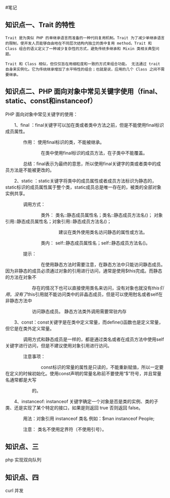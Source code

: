 #笔记
##  知识点一、Trait 的特性
	Trait 是为类似 PHP 的单继承语言而准备的一种代码复用机制。Trait 为了减少单继承语言的限制，使开发人员能够自由地在不同层次结构内独立的类中复用 method。Trait 和 Class 组合的语义定义了一种减少复杂性的方式，避免传统多继承和 Mixin 类相关典型问题。

	Trait 和 Class 相似，但仅仅旨在用细粒度和一致的方式来组合功能。 无法通过 trait 自身来实例化。它为传统继承增加了水平特性的组合；也就是说，应用的几个 Class 之间不需要继承。
## 知识点二、PHP 面向对象中常见关键字使用（final、static、const和instanceof）
PHP 面向对象中常见关键字的使用：

　　1、final ：final关键字可以加在类或者类中方法之前，但是不能使用final标识成员属性。

　　　　作用： 使用final标识的类，不能被继承。

　　　　　　　　在类中使用final标识的成员方法，在子类中不能覆盖。

　　　　总结：final表示为最终的意思，所以使用final关键字的类或者类中的成员方法是不能被更改的。

　　2、static ：static关键字将类中的成员属性或者成员方法标识为静态的，static标识的成员属性属于整个类，static成员总是唯一存在的，被类的全部对象实例共享。

　　　　调用方式：

　　　　　　　　类外：    类名::静态成员属性名；类名::静态成员方法名()； 对象引用::静态成员属性名；对象引用::静态成员方法名()；

　　　　　　　　　　　　建议在类外使用类名访问静态的属性或方法。

　　　　　　　　类内：    self::静态成员属性名；self::静态成员方法名()。

　　　　提示：

　　　　　　　　在使用静态方法时需要注意，在静态方法中只能访问静态成员。因为非静态的成员必须通过对象的引用进行访问，通常是使用$this完成。而静态的方法在对象不

　　　　　　存在的情况下也可以直接使用类名来访问，没有对象也就没有$this引用，没有了$this引用就不能访问类中的非晶态成员，但是可以使用尅名或者self在非静态方法中

　　　　　　访问静态成员。
			静态方法类外调用需要常驻内存

　　3、const：const关键字是在类中定义常量，而define()函数也是定义常量，但它是在类外定义常量。

　　　　调用方式和静态成员是一样的，都是通过类名或者在成员方法中使用self关键字进行访问，但是不建议使用对象引用进行访问。

　　　　注意事项：

　　　　　　　　const标识的常量的属性是只读的，不能重新赋值，所以一定要在定义的时候初始化。使用const声明的常量名称前不要使用“$”符号，并且常量名通常都是大写

　　　　　　的。

　　4、instanceof: instanceof 关键字确定一个对象是否是类的实例、类的子类、还是实现了某个特定的接口，如果是则返回 true 否则返回 false。

　　　　用法：对象引用 instanceof 类名  例如：$man instanceof People;

　　　　注意： 类名不使用定界符（不使用引号）。

## 知识点、三
php 实现双向队列

## 知识点、四 
curl 并发